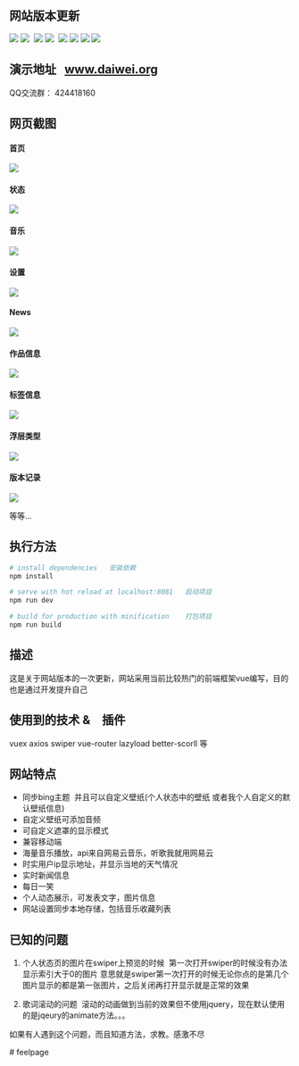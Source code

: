 ## 网站版本更新
![](https://img.shields.io/badge/vue-2.3.3-4EDD96.svg) ![](https://img.shields.io/badge/stylus-0.54.5-F6B386.svg)  ![](https://img.shields.io/badge/vue_awesome_swiper-2.5.4-FD9494.svg) ![](https://img.shields.io/badge/vuex-2.4.1-69D3E3.svg)  ![](https://img.shields.io/badge/axios-0.16.2-56DD7F.svg) ![](https://img.shields.io/badge/vue_message-1.3.0-F876B5.svg) ![](https://img.shields.io/badge/vue_lazyload-1.1.4-68CBD2.svg) ![](https://img.shields.io/badge/better_scroll-1.6.0-B07541.svg) 

## 演示地址   www.daiwei.org

QQ交流群： 424418160

## 网页截图

#### 首页

![](https://github.com/IFmiss/vue-website/blob/master/static/testimg/w1.jpg)

#### 状态  

![](https://github.com/IFmiss/vue-website/blob/master/static/testimg/w2.jpg)

#### 音乐  

![](https://github.com/IFmiss/vue-website/blob/master/static/testimg/w3.jpg)

#### 设置  

![](https://github.com/IFmiss/vue-website/blob/master/static/testimg/w4.jpg)

#### News

![](https://github.com/IFmiss/vue-website/blob/master/static/testimg/w5.jpg)

#### 作品信息

![](https://github.com/IFmiss/vue-website/blob/master/static/testimg/w6.jpg)

#### 标签信息

![](https://github.com/IFmiss/vue-website/blob/master/static/testimg/w7.jpg)

#### 浮层类型

![](https://github.com/IFmiss/vue-website/blob/master/static/testimg/w8.jpg)

#### 版本记录

![](https://github.com/IFmiss/vue-website/blob/master/static/testimg/w9.jpg)

等等...

## 执行方法

``` bash
# install dependencies   安装依赖
npm install

# serve with hot reload at localhost:8081   启动项目
npm run dev

# build for production with minification    打包项目
npm run build

```

## 描述
这是关于网站版本的一次更新，网站采用当前比较热门的前端框架vue编写，目的也是通过开发提升自己

## 使用到的技术 &　插件
vuex  axios swiper vue-router lazyload better-scorll 等

## 网站特点
* 同步bing主题  并且可以自定义壁纸(个人状态中的壁纸 或者我个人自定义的默认壁纸信息)
* 自定义壁纸可添加音频
* 可自定义遮罩的显示模式
* 兼容移动端
* 海量音乐播放，api来自网易云音乐，听歌我就用网易云
* 时实用户ip显示地址，并显示当地的天气情况
* 实时新闻信息
* 每日一笑
* 个人动态展示，可发表文字，图片信息
* 网站设置同步本地存储，包括音乐收藏列表

## 已知的问题

1. 个人状态页的图片在swiper上预览的时候  第一次打开swiper的时候没有办法显示索引大于0的图片 意思就是swiper第一次打开的时候无论你点的是第几个图片显示的都是第一张图片，之后关闭再打开显示就是正常的效果

2. 歌词滚动的问题  滚动的动画做到当前的效果但不使用jquery，现在默认使用的是jqeury的animate方法。。。

如果有人遇到这个问题，而且知道方法，求教。感激不尽

#   f e e l p a g e  
 